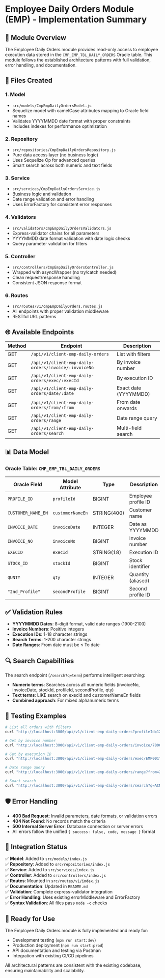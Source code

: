 # Employee Daily Orders Module (EMP) - Implementation Summary

## 🎯 **Module Overview**

The Employee Daily Orders module provides read-only access to employee execution data stored in the `CMP_EMP_TBL_DAILY_ORDERS` Oracle table. This module follows the established architecture patterns with full validation, error handling, and documentation.

## 📁 **Files Created**

### **1. Model**

- `src/models/CmpEmpDailyOrdersModel.js`
- Sequelize model with camelCase attributes mapping to Oracle field names
- Validates YYYYMMDD date format with proper constraints
- Includes indexes for performance optimization

### **2. Repository**

- `src/repositories/CmpEmpDailyOrdersRepository.js`
- Pure data access layer (no business logic)
- Uses Sequelize Op for advanced queries
- Smart search across both numeric and text fields

### **3. Service**

- `src/services/CmpEmpDailyOrdersService.js`
- Business logic and validation
- Date range validation and error handling
- Uses ErrorFactory for consistent error responses

### **4. Validators**

- `src/validators/cmpEmpDailyOrdersValidators.js`
- Express-validator chains for all parameters
- YYYYMMDD date format validation with date logic checks
- Query parameter validation for filters

### **5. Controller**

- `src/controllers/CmpEmpDailyOrdersController.js`
- Wrapped with asyncWrapper (no try/catch needed)
- Clean request/response handling
- Consistent JSON response format

### **6. Routes**

- `src/routes/v1/cmpEmpDailyOrders.routes.js`
- All endpoints with proper validation middleware
- RESTful URL patterns

## 🌐 **Available Endpoints**

| Method | Endpoint                                             | Description           |
| ------ | ---------------------------------------------------- | --------------------- |
| GET    | `/api/v1/client-emp-daily-orders`                    | List with filters     |
| GET    | `/api/v1/client-emp-daily-orders/invoice/:invoiceNo` | By invoice number     |
| GET    | `/api/v1/client-emp-daily-orders/exec/:execId`       | By execution ID       |
| GET    | `/api/v1/client-emp-daily-orders/date/:date`         | Exact date (YYYYMMDD) |
| GET    | `/api/v1/client-emp-daily-orders/from/:from`         | From date onwards     |
| GET    | `/api/v1/client-emp-daily-orders/range`              | Date range query      |
| GET    | `/api/v1/client-emp-daily-orders/search`             | Multi-field search    |

## 📊 **Data Model**

### **Oracle Table: `CMP_EMP_TBL_DAILY_ORDERS`**

| Oracle Field       | Model Attribute  | Type        | Description         |
| ------------------ | ---------------- | ----------- | ------------------- |
| `PROFILE_ID`       | `profileId`      | BIGINT      | Employee profile ID |
| `CUSTOMER_NAME_EN` | `customerNameEn` | STRING(400) | Customer name       |
| `INVOICE_DATE`     | `invoiceDate`    | INTEGER     | Date as YYYYMMDD    |
| `INVOICE_NO`       | `invoiceNo`      | BIGINT      | Invoice number      |
| `EXECID`           | `execId`         | STRING(18)  | Execution ID        |
| `STOCK_ID`         | `stockId`        | BIGINT      | Stock identifier    |
| `QUNTY`            | `qty`            | INTEGER     | Quantity (aliased)  |
| `"2nd_Profile"`    | `secondProfile`  | BIGINT      | Second profile ID   |

## ✅ **Validation Rules**

- **YYYYMMDD Dates**: 8-digit format, valid date ranges (1900-2100)
- **Invoice Numbers**: Positive integers
- **Execution IDs**: 1-18 character strings
- **Search Terms**: 1-200 character strings
- **Date Ranges**: From date must be ≤ To date

## 🔍 **Search Capabilities**

The search endpoint (`/search?q=term`) performs intelligent searching:

- **Numeric terms**: Searches across all numeric fields (invoiceNo, invoiceDate, stockId, profileId, secondProfile, qty)
- **Text terms**: LIKE search on execId and customerNameEn fields
- **Combined approach**: For mixed alphanumeric terms

## 🧪 **Testing Examples**

```bash
# List all orders with filters
curl "http://localhost:3000/api/v1/client-emp-daily-orders?profileId=12345&from=20250101"

# Get by invoice number
curl "http://localhost:3000/api/v1/client-emp-daily-orders/invoice/789012"

# Get by execution ID
curl "http://localhost:3000/api/v1/client-emp-daily-orders/exec/EMP001"

# Date range query
curl "http://localhost:3000/api/v1/client-emp-daily-orders/range?from=20250101&to=20251231"

# Smart search
curl "http://localhost:3000/api/v1/client-emp-daily-orders/search?q=ACME"
```

## 🛡️ **Error Handling**

- **400 Bad Request**: Invalid parameters, date formats, or validation errors
- **404 Not Found**: No records match the criteria
- **500 Internal Server Error**: Database connection or server errors
- All errors follow the unified `{ success: false, code, message }` format

## 🎯 **Integration Status**

✅ **Model**: Added to `src/models/index.js`  
✅ **Repository**: Added to `src/repositories/index.js`  
✅ **Service**: Added to `src/services/index.js`  
✅ **Controller**: Added to `src/controllers/index.js`  
✅ **Routes**: Mounted in `src/routes/v1/index.js`  
✅ **Documentation**: Updated in `README.md`  
✅ **Validation**: Complete express-validator integration  
✅ **Error Handling**: Uses existing errorMiddleware and ErrorFactory  
✅ **Syntax Validation**: All files pass `node -c` checks

## 🚀 **Ready for Use**

The Employee Daily Orders module is fully implemented and ready for:

- Development testing (`npm run start:dev`)
- Production deployment (`npm run start:prod`)
- API documentation and testing via Postman
- Integration with existing CI/CD pipelines

All architectural patterns are consistent with the existing codebase, ensuring maintainability and scalability.
